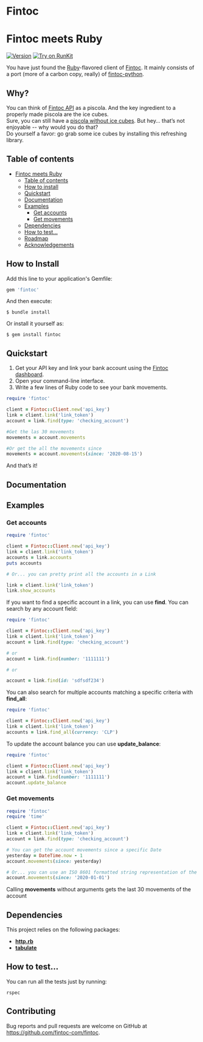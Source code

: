 # Fintoc

# Fintoc meets Ruby 

[![Version](https://img.shields.io/npm/v/fintoc.svg)](https://www.npmjs.org/package/fintoc)
[![Try on RunKit](https://badge.runkitcdn.com/fintoc.svg)](https://runkit.com/npm/fintoc)

You have just found the [Ruby](https://www.ruby-lang.org/)-flavored client of [Fintoc](https://fintoc.com). It mainly consists of a port (more of a carbon copy, really) of [fintoc-python](https://github.com/fintoc-com/fintoc-python).

## Why?

You can think of [Fintoc API](https://fintoc.com/docs) as a piscola.
And the key ingredient to a properly made piscola are the ice cubes.  
Sure, you can still have a [piscola without ice cubes](https://curl.haxx.se/).
But hey… that’s not enjoyable -- why would you do that?  
Do yourself a favor: go grab some ice cubes by installing this refreshing library.

## Table of contents

- [Fintoc meets Ruby](#fintoc-meets-ruby)
  - [Table of contents](#table-of-contents)
  - [How to install](#how-to-install)
  - [Quickstart](#quickstart)
  - [Documentation](#documentation)
  - [Examples](#examples)
    - [Get accounts](#get-accounts)
    - [Get movements](#get-movements)
  - [Dependencies](#dependencies)
  - [How to test…](#how-to-test)
  - [Roadmap](#roadmap)
  - [Acknowledgements](#acknowledgements)


## How to Install

Add this line to your application's Gemfile:

```ruby
gem 'fintoc'
```

And then execute:

    $ bundle install

Or install it yourself as:

    $ gem install fintoc

## Quickstart

1. Get your API key and link your bank account using the [Fintoc dashboard](https://app.fintoc.com/login).
2. Open your command-line interface.
3. Write a few lines of Ruby code to see your bank movements.

```ruby
require 'fintoc'

client = Fintoc::Client.new('api_key')
link = client.link('link_token')
account = link.find(type: 'checking_account')

#Get the las 30 movements
movements = account.movements

#Or get the all the movements since 
movements = account.movements(since: '2020-08-15')

```
And that’s it!
## Documentation

## Examples

### Get accounts

```ruby
require 'fintoc'

client = Fintoc::Client.new('api_key')
link = client.link('link_token')
accounts = link.accounts
puts accounts

# Or... you can pretty print all the accounts in a Link

link = client.link('link_token')
link.show_accounts

```

If you want to find a specific account in a link, you can use **find**. You can search by any account field:

```ruby
require 'fintoc'

client = Fintoc::Client.new('api_key')
link = client.link('link_token')
account = link.find(type: 'checking_account')

# or 
account = link.find(number: '1111111')

# or

account = link.find(id: 'sdfsdf234')
```

You can also search for multiple accounts matching a specific criteria with **find_all**:

```ruby
require 'fintoc'

client = Fintoc::Client.new('api_key')
link = client.link('link_token')
accounts = link.find_all(currency: 'CLP')
```

To update the account balance you can use **update_balance**:

```ruby
require 'fintoc'

client = Fintoc::Client.new('api_key')
link = client.link('link_token')
account = link.find(number: '1111111')
account.update_balance

```
### Get movements

```ruby
require 'fintoc'
require 'time'

client = Fintoc::Client.new('api_key')
link = client.link('link_token')
account = link.find(type: 'checking_account')

# You can get the account movements since a specific Date
yesterday = DateTime.now - 1
account.movements(since: yesterday)

# Or... you can use an ISO 8601 formatted string representation of the Date
account.movements(since: '2020-01-01')
```

Calling **movements** without arguments gets the last 30 movements of the account

## Dependencies

This project relies on the following packages:

- [**http.rb**](https://github.com/httprb/http)
- [**tabulate**](https://github.com/roylez/tabulate)

## How to test…

You can run all the tests just by running:

```
rspec
```


## Contributing

Bug reports and pull requests are welcome on GitHub at https://github.com/fintoc-com/fintoc.

